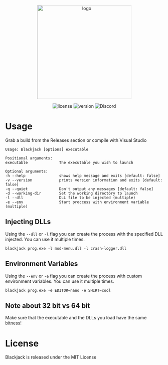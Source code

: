<p align="center">
    <img alt="logo" height="300" src="https://raw.github.com/hyperbolus/blackjack/master/blackjack.svg">
</p>
<p align="center">
<img alt="license" src="https://img.shields.io/github/license/hyperbolus/blackjack">
<img alt="version" src="https://img.shields.io/badge/version-v1.0.0-brightgreen">
<img alt="Discord" src="https://img.shields.io/discord/839698528170409996">
</p>

# Usage
Grab a build from the Releases section or compile with Visual Studio
```
Usage: Blackjack [options] executable

Positional arguments:
executable              The executable you wish to launch

Optional arguments:
-h --help               shows help message and exits [default: false]
-v --version            prints version information and exits [default: false]
-q --quiet              Don't output any messages [default: false]
-d --working-dir        Set the working directory to launch
-l --dll                DLL file to be injected (multiple)
-e --env                Start proccess with environment variable (multiple)
```
## Injecting DLLs
Using the `--dll` or `-l` flag you can create the process with the specified DLL injected. You can use it multiple times.
```shell
blackjack prog.exe -l mod-menu.dll -l crash-logger.dll
```

## Environment Variables
Using the `--env` or `-e` flag you can create the process with custom environment variables. You can use it multiple times.
```shell
blackjack prog.exe -e EDITOR=nano -e SHIRT=cool
```
## Note about 32 bit vs 64 bit
Make sure that the executable and the DLLs you load have the same bitness!
# License
Blackjack is released under the MIT License